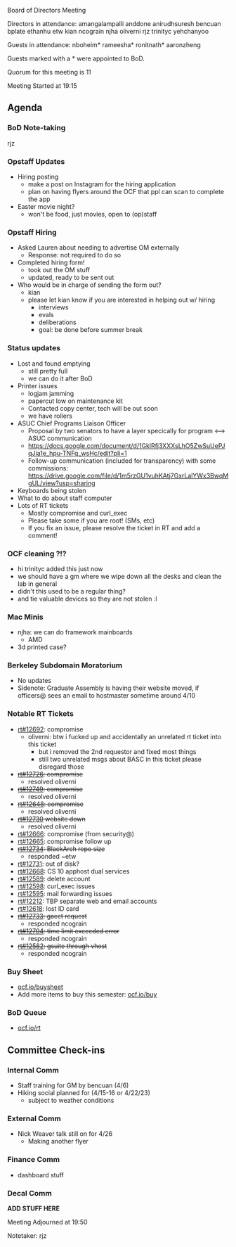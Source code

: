 Board of Directors Meeting

Directors in attendance:
amangalampalli
anddone
anirudhsuresh
bencuan
bplate
ethanhu
etw
kian
ncograin
njha
oliverni
rjz
trinityc
yehchanyoo

Guests in attendance:
nboheim*
rameesha*
ronitnath*
aaronzheng

Guests marked with a * were appointed to BoD.

Quorum for this meeting is 11

Meeting Started at 19:15


## Agenda


### BoD Note-taking
rjz

### Opstaff Updates
- Hiring posting
    - make a post on Instagram for the hiring application
    - plan on having flyers around the OCF that ppl can scan to complete the app
- Easter movie night?
    - won't be food, just movies, open to (op)staff

### Opstaff Hiring
- Asked Lauren about needing to advertise OM externally
    - Response: not required to do so
- Completed hiring form!
    - took out the OM stuff
    - updated, ready to be sent out
- Who would be in charge of sending the form out?
    - kian
    - please let kian know if you are interested in helping out w/ hiring
        - interviews
        - evals
        - deliberations
        - goal: be done before summer break


### Status updates
- Lost and found emptying
    - still pretty full
    - we can do it after BoD
- Printer issues
    - logjam jamming
    - papercut low on maintenance kit
    - Contacted copy center, tech will be out soon
    - we have rollers
- ASUC Chief Programs Liaison Officer
    - Proposal by two senators to have a layer specically for program <--> ASUC communication
    - https://docs.google.com/document/d/1GklRfj3XXXsLhO5ZwSuUePJqJia1e_hpu-TNFq_wsHc/edit?pli=1
    - Follow-up communication (included for transparency) with some commissions: https://drive.google.com/file/d/1m5rzGU1vuhKAtj7GxrLalYWx3BwqMgUL/view?usp=sharing
- Keyboards being stolen
- What to do about staff computer
- Lots of RT tickets
    - Mostly compromise and curl_exec
    - Please take some if you are root! (SMs, etc)
    - If you fix an issue, please resolve the ticket in RT and add a comment!

### OCF cleaning ?!?
- hi trinityc added this just now
- we should have a gm where we wipe down all the desks and clean the lab in general
- didn't this used to be a regular thing?
- and tie valuable devices so they are not stolen :l

### Mac Minis
- njha: we can do framework mainboards
    - AMD
- 3d printed case?

### Berkeley Subdomain Moratorium
- No updates
- Sidenote: Graduate Assembly is having their website moved, if officers@ sees an email to hostmaster sometime around 4/10

### Notable RT Tickets 
- [rt#12692](https://ocf.io/rt/12692): compromise
    - oliverni: btw i fucked up and accidentally an unrelated rt ticket into this ticket
        - but i removed the 2nd requestor and fixed most things
        - still two unrelated msgs about BASC in this ticket please disregard those
- ~~[rt#12726](https://ocf.io/rt/12726): compromise~~
    - resolved oliverni
- ~~[rt#12749](https://ocf.io/rt/12749): compromise~~
    - resolved oliverni
- ~~[rt#12648](https://ocf.io/rt/12648): compromise~~
    - resolved oliverni
- ~~[rt#12730](https://rt.ocf.berkeley.edu/Ticket/Display.html?id=12730) website down~~
    - resolved oliverni
- [rt#12666](https://ocf.io/rt/12666): compromise (from security@)
- [rt#12665](https://ocf.io/rt/12665): compromise follow up
- ~~[rt#12734](https://ocf.io/rt/12734): BlackArch repo size~~
    - responded ~etw
- [rt#12731](https://ocf.io/rt/12731): out of disk?
- [rt#12668](https://ocf.io/rt/12668): CS 10 apphost dual services
- [rt#12589](https://ocf.io/rt/12589): delete account
- [rt#12598](https://ocf.io/rt/12598): curl_exec issues
- [rt#12595](https://ocf.io/rt/12595): mail forwarding issues
- [rt#12212](https://ocf.io/rt/12212): TBP separate web and email accounts
- [rt#12618](https://ocf.io/rt/12618): lost ID card
- ~~[rt#12733](https://ocf.io/rt/12733): gacct request~~
    - responded ncograin
- ~~[rt#12704](https://ocf.io/rt/12704): time limit exceeded error~~
    - responded ncograin
- ~~[rt#12582](https://ocf.io/rt/12582): gsuite through vhost~~
    - responded ncograin


### Buy Sheet
- [ocf.io/buysheet](http://ocf.io/buysheet)
- Add more items to buy this semester: [ocf.io/buy](http://ocf.io/buy)

### BoD Queue
- [ocf.io/rt](http://ocf.io/rt)

## Committee Check-ins

### Internal Comm
- Staff training for GM by bencuan (4/6)
- Hiking social planned for (4/15-16 or 4/22/23) 
    - subject to weather conditions
    
### External Comm
- Nick Weaver talk still on for 4/26
    - Making another flyer

### Finance Comm
- dashboard stuff

### Decal Comm
**ADD STUFF HERE**


Meeting Adjourned at 19:50

Notetaker: rjz
